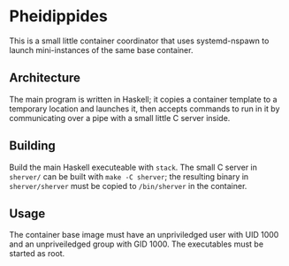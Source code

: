 # Pheidippides
This is a small little container coordinator that uses systemd-nspawn
to launch mini-instances of the same base container.

## Architecture
The main program is written in Haskell; it copies a container template
to a temporary location and launches it, then accepts commands to run in
it by communicating over a pipe with a small little C server inside.

## Building
Build the main Haskell executeable with `stack`. The small C server in
`sherver/` can be built with `make -C sherver`; the resulting binary
in `sherver/sherver` must be copied to `/bin/sherver` in the container.

## Usage
The container base image must have an unpriviledged user with UID 1000
and an unpriveiledged group with GID 1000. The executables must be
started as root.
